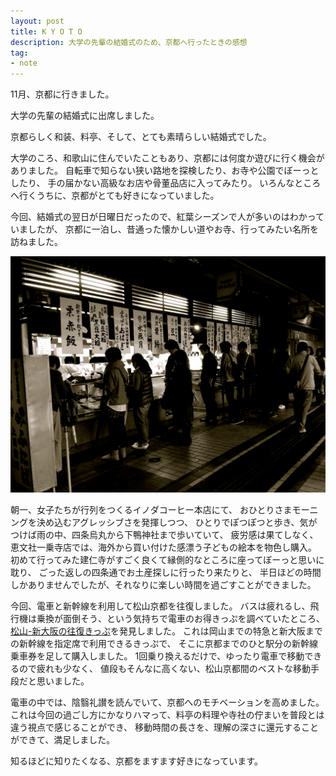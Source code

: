 ```yaml
---
layout: post
title: K Y O T O
description: 大学の先輩の結婚式のため、京都へ行ったときの感想
tag:
- note
---
```


11月、京都に行きました。

大学の先輩の結婚式に出席しました。

京都らしく和装、料亭、そして、とても素晴らしい結婚式でした。

大学のころ、和歌山に住んでいたこともあり、京都には何度か遊びに行く機会がありました。
自転車で知らない狭い路地を探検したり、お寺や公園でぼーっとしたり、
手の届かない高級なお店や骨董品店に入ってみたり。
いろんなところへ行くうちに、京都がとても好きになっていました。

今回、結婚式の翌日が日曜日だったので、紅葉シーズンで人が多いのはわかっていましたが、
京都に一泊し、昔通った懐かしい道やお寺、行ってみたい名所を訪ねました。

![出町ふたば][1]

朝一、女子たちが行列をつくるイノダコーヒー本店にて、
おひとりさまモーニングを決め込むアグレッシブさを発揮しつつ、
ひとりでぽつぽつと歩き、気がつけば雨の中、四条烏丸から下鴨神社まで歩いていて、
疲労感は果てしなく、恵文社一乗寺店では、海外から買い付けた感漂う子どもの絵本を物色し購入。
初めて行ってみた建仁寺がすごく良くて縁側的なところに座ってぼーっと思いに耽り、
ごった返しの四条通でお土産探しに行ったり来たりと、
半日ほどの時間しかありませんでしたが、それなりに楽しい時間を過ごすことができました。

今回、電車と新幹線を利用して松山京都を往復しました。
バスは疲れるし、飛行機は乗換が面倒そう、という気持ちで電車のお得きっぷを調べていたところ、
[松山-新大阪の往復きっぷ][2]を発見しました。
これは岡山までの特急と新大阪までの新幹線を指定席で利用できるきっぷで、
そこに京都までのひと駅分の新幹線乗車券を足して購入しました。
1回乗り換えるだけで、ゆったり電車で移動できるので疲れも少なく、
値段もそんなに高くない、松山京都間のベストな移動手段だと思いました。

電車の中では、陰翳礼讃を読んでいて、京都へのモチベーションを高めました。
これは今回の過ごし方にかなりハマって、料亭の料理や寺社の佇まいを普段とは違う視点で感じることができ、
移動時間の長さを、理解の深さに還元することができて、満足しました。

知るほどに知りたくなる、京都をますます好きになっています。


[1]: /img/uploads/2013/12/demachi-futaba.jpg
[2]: //www.jr-eki.com/service_ticket/htm/osaka/hanshin-roundtripfree.html
